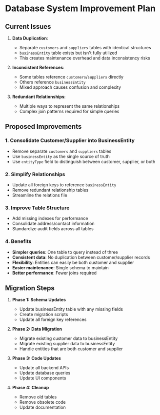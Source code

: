 # Database System Improvement Plan

## Current Issues

1. **Data Duplication**: 
   - Separate `customers` and `suppliers` tables with identical structures
   - `businessEntity` table exists but isn't fully utilized
   - This creates maintenance overhead and data inconsistency risks

2. **Inconsistent References**:
   - Some tables reference `customers`/`suppliers` directly
   - Others reference `businessEntity`
   - Mixed approach causes confusion and complexity

3. **Redundant Relationships**:
   - Multiple ways to represent the same relationships
   - Complex join patterns required for simple queries

## Proposed Improvements

### 1. Consolidate Customer/Supplier into BusinessEntity
- Remove separate `customers` and `suppliers` tables
- Use `businessEntity` as the single source of truth
- Use `entityType` field to distinguish between customer, supplier, or both

### 2. Simplify Relationships
- Update all foreign keys to reference `businessEntity`
- Remove redundant relationship tables
- Streamline the relations file

### 3. Improve Table Structure
- Add missing indexes for performance
- Consolidate address/contact information
- Standardize audit fields across all tables

### 4. Benefits
- **Simpler queries**: One table to query instead of three
- **Consistent data**: No duplication between customer/supplier records
- **Flexibility**: Entities can easily be both customer and supplier
- **Easier maintenance**: Single schema to maintain
- **Better performance**: Fewer joins required

## Migration Steps

1. **Phase 1: Schema Updates**
   - Update businessEntity table with any missing fields
   - Create migration scripts
   - Update all foreign key references

2. **Phase 2: Data Migration**
   - Migrate existing customer data to businessEntity
   - Migrate existing supplier data to businessEntity
   - Handle entities that are both customer and supplier

3. **Phase 3: Code Updates**
   - Update all backend APIs
   - Update database queries
   - Update UI components

4. **Phase 4: Cleanup**
   - Remove old tables
   - Remove obsolete code
   - Update documentation